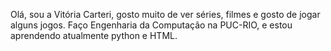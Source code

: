Olá, sou a Vitória Carteri, gosto muito de ver séries, filmes e gosto de jogar alguns jogos. 
Faço Engenharia da Computação na PUC-RIO, e estou aprendendo atualmente python e HTML.



